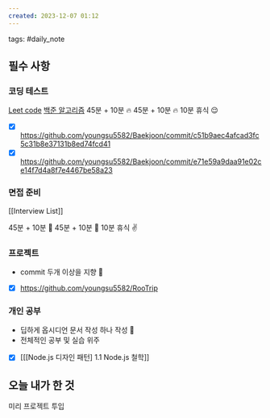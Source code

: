 ```yaml
---  
created: 2023-12-07 01:12  
---  
```

tags: #daily_note  
  
## 필수 사항
### 코딩 테스트
[Leet code](https://leetcode.com/problemset/algorithms/?difficulty=MEDIUM&page=1&status=NOT_STARTED)
[백준 알고리즘](https://devjeong.com/algorithm/algorithm-1/#%EC%BD%94%EB%94%A9-%ED%85%8C%EC%8A%A4%ED%8A%B8-%EB%8C%80%EB%B9%84-%EB%B0%B1%EC%A4%80-%EB%AC%B8%EC%A0%9C-%EC%B6%94%EC%B2%9C) 
45분 + 10분 🔥
45분 + 10분 🔥
10분 휴식 😌
- [x] https://github.com/youngsu5582/Baekjoon/commit/c51b9aec4afcad3fc5c31b8e37131b8ed74fcd41
- [x] https://github.com/youngsu5582/Baekjoon/commit/e71e59a9daa91e02ce14f7d4a8f7e4467be58a23

### 면접 준비
[[Interview List]]

45분 + 10분 🔎
45분 + 10분 🔎
10분 휴식 ✌️

### 프로젝트
- commit 두개 이상을 지향 🤟
- [x] https://github.com/youngsu5582/RooTrip
### 개인 공부
- 딥하게 옵시디언 문서 작성 하나 작성 🧐
- 전체적인 공부 및 실습 위주
- [x] [[[Node.js 디자인 패턴] 1.1 Node.js 철학]]


## 오늘 내가 한 것


미리 프로젝트 투입
